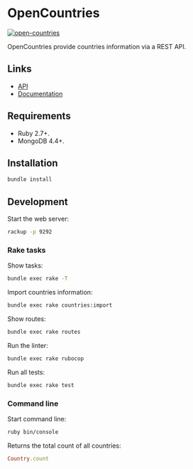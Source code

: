 # OpenCountries

[![open-countries](https://github.com/alejandrocen/open-countries/actions/workflows/ci.yml/badge.svg)](https://github.com/alejandrocen/open-countries/actions/workflows/ci.yml)

OpenCountries provide countries information via a REST API.

## Links

* [API](https://open-countries-api.herokuapp.com)
* [Documentation](https://alejandrocen.github.io/open-countries/)

## Requirements

- Ruby 2.7+.
- MongoDB 4.4+.

## Installation

```sh
bundle install
```

## Development

Start the web server:

```sh
rackup -p 9292
```

### Rake tasks

Show tasks:

```sh
bundle exec rake -T
```

Import countries information:

```sh
bundle exec rake countries:import
```

Show routes:

```sh
bundle exec rake routes
```

Run the linter:

```sh
bundle exec rake rubocop
```

Run all tests:

```sh
bundle exec rake test
```

### Command line

Start command line:

```sh
ruby bin/console
```

Returns the total count of all countries:

```ruby
Country.count
```
